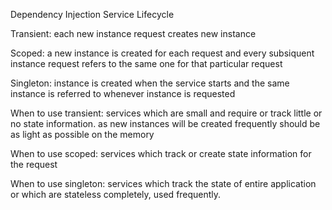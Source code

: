 Dependency Injection Service Lifecycle

Transient:
each new instance request creates new instance

Scoped:
a new instance is created for each request and every subsiquent instance request refers to the same one for that particular request

Singleton:
instance is created when the service starts and the same instance is referred to whenever instance is requested


When to use transient:
services which are small and require or track little or no state information. as new instances will be created frequently should be as light as possible on the memory

When to use scoped:
services which track or create state information for the request

When to use singleton:
services which track the state of entire application or which are stateless completely, used frequently.








